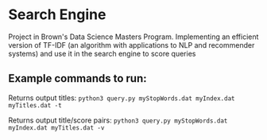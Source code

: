 # Search Engine
Project in Brown's Data Science Masters Program. Implementing an efficient version of TF-IDF (an algorithm with applications to NLP and recommender systems) and use it in the search engine to score queries

## Example commands to run:

Returns output titles:
```python3 query.py myStopWords.dat myIndex.dat myTitles.dat -t```

Returns output title/score pairs:
```python3 query.py myStopWords.dat myIndex.dat myTitles.dat -v```
